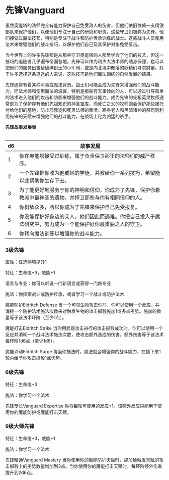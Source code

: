 # 先锋Vanguard

虽然奥能塔的法师完全有能力保护自己免受敌人的伤害，但他们依旧依赖一支精锐部队来保护他们，以便他们专注于自己的研究和职责。这些守卫们被称为先锋，他们接受过魔法技艺，特别是专注于战斗和防护传承训练的战士。这些战斗人员使用法术来增强他们的战斗技巧，以保护他们自己及其保护对象免受反击。

当今世界上的许多先锋都是从那些守卫奥能塔的人那里学会了他们的技艺，但这一技巧的追随者几乎遍布帝国各地。先锋可以作为利杰大法术师的贴身保镖，也可以把他们的服务出售给破碎封土的小军阀，或是向北境中散落的妖精们寻求财富。对于许多选择这条道途的人来说，这些技巧是他们魔法训练的自然发展的结果。

先锋通常有着某种军事或魔法背景。战士们可能会成为先锋来增强他们的战斗能力，而法术师和使用魔法的浪客，特别是那些有军事倾向的人，可以通过引导简单的法术进入他们的攻击和防御来增强他们的战斗能力。成为先锋的先祖英灵牧师通常是为了保护存有他们先祖知识的神圣宝库，而死亡之父的牧师则会保护那些被托付给他们的墓地，防止邪教徒和死灵法师的亵渎。寒冬老人和黑暗诸神的祭司则利用先锋的天赋来增强他们的战斗能力，在战场上化为凶猛的杀手。

**先锋故事发展表**  
   

<table>
<thead>
<tr class="header">
<th>d6</th>
<th>故事发展</th>
</tr>
</thead>
<tbody>
<tr class="odd">
<td>1</td>
<td>你在奥能塔接受过训练，属于负责保卫那里的法师们的威严秩序。</td>
</tr>
<tr class="even">
<td>2</td>
<td>一个先锋把你收为他或她的学徒，并教给你一系列技巧，希望能以此帮助你生存下去。</td>
</tr>
<tr class="odd">
<td>3</td>
<td>为了能更好地服务于你的神明和信仰，你成为了先锋，保护你着教派中最神圣的遗物，并捍卫那些与你有相同信仰的人。</td>
</tr>
<tr class="even">
<td>4</td>
<td>你树敌众多，所以你成为了先锋来保护自己免受报复。</td>
</tr>
<tr class="odd">
<td>5</td>
<td>你没能保护好身边的亲人，他们因此而遇难。你把自己投入于魔法研究中，努力成为一个能保护好你最重要之人的守卫。</td>
</tr>
<tr class="even">
<td>6</td>
<td>你转向魔法训练以增强你的战斗能力。</td>
</tr>
</tbody>
</table>

  

### 3级先锋

属性：任选两项提升1

特征：生命值+3，威能+1

语言与专业：你可以听说一门新语言或获得一门新专业

施法：你探索战斗或防护传承，或者学习一个战斗或防护法术

魔能防护Eldritch Defense
当一个可见生物攻击你时，你可以使用一个反应，并消耗一个防护法术施法次数来对触发生物的攻击掷骰施加1或多点劣势。施加的数量等于该法术环阶（至少1点）。

魔能打击Eldritch Strike
当你用武器攻击进行的攻击掷骰成功时，你可以使用一个反应并消耗一个战斗法术施法次数，使攻击额外造成的伤害。额外伤害等于该法术每环阶1d6点（至少1d6）。

魔能涌动Eldritch Surge
每当你施法时，魔法就会增强你的战斗能力，在接下来1轮内给予你攻击掷骰1点优势。

### 6级先锋

特征：生命值+3

施法：你学习一个法术

先锋专长Vanguard Expertise
你将每轮可使用的反应+1。该额外反应只能用于使用你的魔能防护或魔能打击天赋。          

### 9级大师先锋

特征：生命值+3，威能+1

施法：你学习一个法术

先锋精通Vanguard Mastery
当你使用你的魔能防护天赋时，施加给触发天赋的攻击掷骰上的劣势数量增加到3点。当你使用你的魔能打击天赋时，每环阶额外伤害提升到2d6点。
